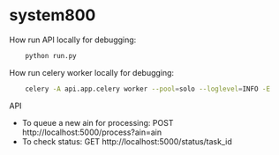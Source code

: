 # system800


How run API locally for debugging:
``` bash
    python run.py
```

How run celery worker locally for debugging:
``` bash
    celery -A api.app.celery worker --pool=solo --loglevel=INFO -E
```

API
- To queue a new ain for processing: POST http://localhost:5000/process?ain=ain
- To check status: GET http://localhost:5000/status/task_id
